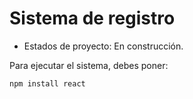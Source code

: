 <h1> Sistema de registro</h1>

- Estados de proyecto: En construcción.

Para ejecutar el sistema, debes poner:

```npm install react```
